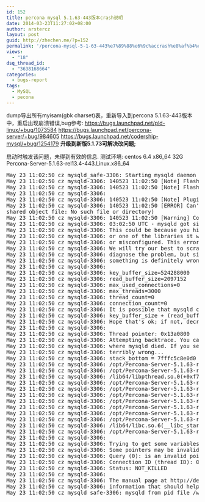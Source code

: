 ```yaml
---
id: 152
title: percona mysql 5.1.63-443版本crash说明
date: 2014-03-23T11:27:02+08:00
author: arstercz
layout: post
guid: http://zhechen.me/?p=152
permalink: '/percona-mysql-5-1-63-443%e7%89%88%e6%9c%accrash%e8%af%b4%e6%98%8e/'
views:
  - "18"
dsq_thread_id:
  - "3638168664"
categories:
  - bugs-report
tags:
  - MySQL
  - pecona
---
```

dump导出所有myisam(gbk charset)表，重新导入到percona 5.1.63-443版本中，重启出现崩溃错误,bug参考:
<a href="https://bugs.launchpad.net/pld-linux/+bug/1073584">https://bugs.launchpad.net/pld-linux/+bug/1073584</a>
<a href="https://bugs.launchpad.net/percona-server/+bug/984605">https://bugs.launchpad.net/percona-server/+bug/984605</a>
<a href="https://bugs.launchpad.net/codership-mysql/+bug/1254179">https://bugs.launchpad.net/codership-mysql/+bug/1254179</a>
<b>升级到新版5.1.73可解决改问题;</b>
<!--more-->
启动时触发该问题，未得到有效的信息.
测试环境:
centos 6.4 
x86_64
32G
Percona-Server-5.1.63-rel13.4-443.Linux.x86_64 

<pre>
May 23 11:02:50 cz mysqld_safe-3306: Starting mysqld daemon with databases from /web/mysql/node3306/data
May 23 11:02:50 cz mysqld-3306: 140523 11:02:50 [Note] Flashcache bypass: disabled
May 23 11:02:50 cz mysqld-3306: 140523 11:02:50 [Note] Flashcache setup error is : ioctl failed
May 23 11:02:50 cz mysqld-3306: 
May 23 11:02:50 cz mysqld-3306: 140523 11:02:50 [Note] Plugin 'FEDERATED' is disabled.
May 23 11:02:50 cz mysqld-3306: 140523 11:02:50 [ERROR] Can't open shared library '/opt/Percona-Server-5.1.63-rel13.4-443.Linux.x86_64/lib/mysql/plugin/mysqlcft.so' (errno: 0 cannot open 
shared object file: No such file or directory)
May 23 11:02:50 cz mysqld-3306: 140523 11:02:50 [Warning] Couldn't load plugin named 'mysqlcft' with soname 'mysqlcft.so'.
May 23 11:02:50 cz mysqld-3306: 03:02:50 UTC - mysqld got signal 11 ;
May 23 11:02:50 cz mysqld-3306: This could be because you hit a bug. It is also possible that this binary
May 23 11:02:50 cz mysqld-3306: or one of the libraries it was linked against is corrupt, improperly built,
May 23 11:02:50 cz mysqld-3306: or misconfigured. This error can also be caused by malfunctioning hardware.
May 23 11:02:50 cz mysqld-3306: We will try our best to scrape up some info that will hopefully help
May 23 11:02:50 cz mysqld-3306: diagnose the problem, but since we have already crashed, 
May 23 11:02:50 cz mysqld-3306: something is definitely wrong and this may fail.
May 23 11:02:50 cz mysqld-3306: 
May 23 11:02:50 cz mysqld-3306: key_buffer_size=524288000
May 23 11:02:50 cz mysqld-3306: read_buffer_size=2097152
May 23 11:02:50 cz mysqld-3306: max_used_connections=0
May 23 11:02:50 cz mysqld-3306: max_threads=3000
May 23 11:02:50 cz mysqld-3306: thread_count=0
May 23 11:02:50 cz mysqld-3306: connection_count=0
May 23 11:02:50 cz mysqld-3306: It is possible that mysqld could use up to 
May 23 11:02:50 cz mysqld-3306: key_buffer_size + (read_buffer_size + sort_buffer_size)*max_threads = 12833140 K  bytes of memory
May 23 11:02:50 cz mysqld-3306: Hope that's ok; if not, decrease some variables in the equation.
May 23 11:02:50 cz mysqld-3306: 
May 23 11:02:50 cz mysqld-3306: Thread pointer: 0x13a0800
May 23 11:02:50 cz mysqld-3306: Attempting backtrace. You can use the following information to find out
May 23 11:02:50 cz mysqld-3306: where mysqld died. If you see no messages after this, something went
May 23 11:02:50 cz mysqld-3306: terribly wrong...
May 23 11:02:50 cz mysqld-3306: stack_bottom = 7fffc5c8e0d0 thread_stack 0x40000
May 23 11:02:50 cz mysqld-3306: /opt/Percona-Server-5.1.63-rel13.4-443.Linux.x86_64/libexec/mysqld(my_print_stacktrace+0x35)[0x8a45e5]
May 23 11:02:50 cz mysqld-3306: /opt/Percona-Server-5.1.63-rel13.4-443.Linux.x86_64/libexec/mysqld(handle_fatal_signal+0x378)[0x6acb48]
May 23 11:02:50 cz mysqld-3306: /lib64/libpthread.so.0(+0xf710)[0x7f9f8452d710]
May 23 11:02:50 cz mysqld-3306: /opt/Percona-Server-5.1.63-rel13.4-443.Linux.x86_64/libexec/mysqld(my_hash_insert+0x25a)[0x8987da]
May 23 11:02:50 cz mysqld-3306: /opt/Percona-Server-5.1.63-rel13.4-443.Linux.x86_64/libexec/mysqld(_ZN7handler25update_global_table_statsEv+0x1ed)[0x6a132d]
May 23 11:02:50 cz mysqld-3306: /opt/Percona-Server-5.1.63-rel13.4-443.Linux.x86_64/libexec/mysqld(_Z18close_thread_tableP3THDPP8st_table+0x2b)[0x609acb]
May 23 11:02:50 cz mysqld-3306: /opt/Percona-Server-5.1.63-rel13.4-443.Linux.x86_64/libexec/mysqld(_Z19close_thread_tablesP3THD+0x14b)[0x609eeb]
May 23 11:02:50 cz mysqld-3306: /opt/Percona-Server-5.1.63-rel13.4-443.Linux.x86_64/libexec/mysqld(_Z11plugin_initPiPPci+0x6a4)[0x721234]
May 23 11:02:50 cz mysqld-3306: /opt/Percona-Server-5.1.63-rel13.4-443.Linux.x86_64/libexec/mysqld[0x5bccd1]
May 23 11:02:50 cz mysqld-3306: /opt/Percona-Server-5.1.63-rel13.4-443.Linux.x86_64/libexec/mysqld(main+0x7c9)[0x5be1e9]
May 23 11:02:50 cz mysqld-3306: /lib64/libc.so.6(__libc_start_main+0xfd)[0x7f9f834b2d1d]
May 23 11:02:50 cz mysqld-3306: /opt/Percona-Server-5.1.63-rel13.4-443.Linux.x86_64/libexec/mysqld[0x500379]
May 23 11:02:50 cz mysqld-3306: 
May 23 11:02:50 cz mysqld-3306: Trying to get some variables.
May 23 11:02:50 cz mysqld-3306: Some pointers may be invalid and cause the dump to abort.
May 23 11:02:50 cz mysqld-3306: Query (0): is an invalid pointer
May 23 11:02:50 cz mysqld-3306: Connection ID (thread ID): 0
May 23 11:02:50 cz mysqld-3306: Status: NOT_KILLED
May 23 11:02:50 cz mysqld-3306: 
May 23 11:02:50 cz mysqld-3306: The manual page at http://dev.mysql.com/doc/mysql/en/crashing.html contains
May 23 11:02:50 cz mysqld-3306: information that should help you find out what is causing the crash.
May 23 11:02:50 cz mysqld_safe-3306: mysqld from pid file /web/mysql/node3306/data/mysql.pid ended
</pre>
